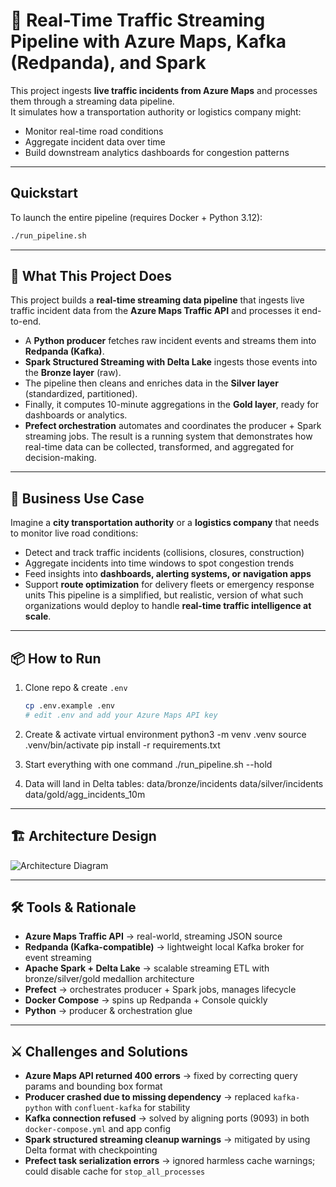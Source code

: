 # 🚦 Real-Time Traffic Streaming Pipeline with Azure Maps, Kafka (Redpanda), and Spark

This project ingests **live traffic incidents from Azure Maps** and processes them through a streaming data pipeline.  
It simulates how a transportation authority or logistics company might:
- Monitor real-time road conditions
- Aggregate incident data over time
- Build downstream analytics dashboards for congestion patterns
  
---
## Quickstart
To launch the entire pipeline (requires Docker + Python 3.12):

```bash
./run_pipeline.sh
```
---
## 🧠 What This Project Does
This project builds a **real-time streaming data pipeline** that ingests live traffic incident data from the **Azure Maps Traffic API** and processes it end-to-end. 

- A **Python producer** fetches raw incident events and streams them into **Redpanda (Kafka)**.  
- **Spark Structured Streaming with Delta Lake** ingests those events into the **Bronze layer** (raw).  
- The pipeline then cleans and enriches data in the **Silver layer** (standardized, partitioned).  
- Finally, it computes 10-minute aggregations in the **Gold layer**, ready for dashboards or analytics.  
- **Prefect orchestration** automates and coordinates the producer + Spark streaming jobs.
The result is a running system that demonstrates how real-time data can be collected, transformed, and aggregated for decision-making.

---
## 💼 Business Use Case
Imagine a **city transportation authority** or a **logistics company** that needs to monitor live road conditions:

- Detect and track traffic incidents (collisions, closures, construction)
- Aggregate incidents into time windows to spot congestion trends
- Feed insights into **dashboards, alerting systems, or navigation apps**
- Support **route optimization** for delivery fleets or emergency response units
This pipeline is a simplified, but realistic, version of what such organizations would deploy to handle **real-time traffic intelligence at scale**.

---
## 📦 How to Run
1) Clone repo & create `.env`
   ```bash
   cp .env.example .env
   # edit .env and add your Azure Maps API key

2) Create & activate virtual environment
python3 -m venv .venv
source .venv/bin/activate
pip install -r requirements.txt

3) Start everything with one command
./run_pipeline.sh --hold

4) Data will land in Delta tables:
data/bronze/incidents
data/silver/incidents
data/gold/agg_incidents_10m
---
## 🏗️ Architecture Design
![Architecture Diagram](images/traffic_streaming_architecture.png)

---
## 🛠️ Tools & Rationale
- **Azure Maps Traffic API** → real-world, streaming JSON source
- **Redpanda (Kafka-compatible)** → lightweight local Kafka broker for event streaming
- **Apache Spark + Delta Lake** → scalable streaming ETL with bronze/silver/gold medallion architecture
- **Prefect** → orchestrates producer + Spark jobs, manages lifecycle
- **Docker Compose** → spins up Redpanda + Console quickly
- **Python** → producer & orchestration glue
---
## ⚔️ Challenges and Solutions
- **Azure Maps API returned 400 errors** → fixed by correcting query params and bounding box format
- **Producer crashed due to missing dependency** → replaced `kafka-python` with `confluent-kafka` for stability
- **Kafka connection refused** → solved by aligning ports (9093) in both `docker-compose.yml` and app config
- **Spark structured streaming cleanup warnings** → mitigated by using Delta format with checkpointing
- **Prefect task serialization errors** → ignored harmless cache warnings; could disable cache for `stop_all_processes`
